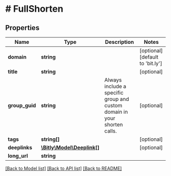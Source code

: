 # # FullShorten

## Properties

Name | Type | Description | Notes
------------ | ------------- | ------------- | -------------
**domain** | **string** |  | [optional] [default to 'bit.ly']
**title** | **string** |  | [optional]
**group_guid** | **string** | Always include a specific group and custom domain in your shorten calls. | [optional]
**tags** | **string[]** |  | [optional]
**deeplinks** | [**\Bitly\Model\Deeplink[]**](Deeplink.md) |  | [optional]
**long_url** | **string** |  |

[[Back to Model list]](../../README.md#models) [[Back to API list]](../../README.md#endpoints) [[Back to README]](../../README.md)
